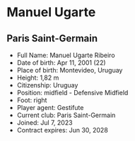 # Manuel Ugarte
## Paris Saint-Germain

- Full Name: Manuel Ugarte Ribeiro
- Date of birth: Apr 11, 2001 (22)
- Place of birth: Montevideo, Uruguay
- Height: 1,82 m
- Citizenship: Uruguay
- Position: midfield - Defensive Midfield
- Foot: right
- Player agent: Gestifute
- Current club: Paris Saint-Germain
- Joined: Jul 7, 2023
- Contract expires: Jun 30, 2028
